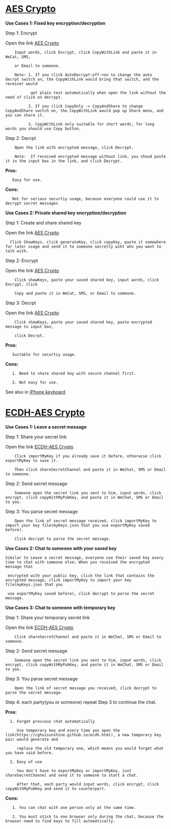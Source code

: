 # [AES Crypto](https://cghuisunshine.github.io/aes.html)  



**Use Cases 1: Fixed key encryption/decryption**

Step 1: Encrypt 
   
Open the link [AES Crypto](https://cghuisunshine.github.io/aes.html)

        Input words, click Encrypt, click CopyWithLink and paste it in WeCat, SMS, 
        
        or Email to someone. 
        
        Note: 1. If you click AutoDecrypt:off->on to change the auto decrpt switch on, the CopyWithLink would bring that switch, and the receiver would
        
               get plain text automatically when open the link without the need of click on decrypt.
              
              2. If you click CopyOnly -> CopyAndShare to change CopyAndShare switch on, the CopyWithLink would pop up Share menu, and you can share it.
              
              3. CopyWithLink only suitable for short words, for long words you should use Copy button.
        
Step 2: Decrpt
        
        Open the link with encrypted message, click Decrypt.
        
        Note:  If received encrypted message without link, you shoud paste it in the input box in the link, and click Decrypt.
        
   **Pros:**
   
       Easy for use.
   
   **Cons:**
   
       Not for serious securtiy usage, because everyone could use it to decrypt secret messages
       
**Use Cases 2: Private shared key encryption/decryption**
 
Step 1: Create and share shared key
   
   Open the link [AES Crypto](https://cghuisunshine.github.io/aes.html)
 
      Click ShowKeys, click generateKey, click copyKey, paste it somewhere for later usage and send it to someone secretly wiht who you want to talk with.
 
Step 2: Encrypt 
   
   Open the link [AES Crypto](https://cghuisunshine.github.io/aes.html)
   
        Click showKeys, paste your saved shared key, input words, click Encrypt, click 
        
        Copy and paste it in WeCat, SMS, or Email to someone. 
        
Step 3: Decrpt
   
   Open the link [AES Crypto](https://cghuisunshine.github.io/aes.html)
        
        Click showKeys, paste your saved shared key, paste encrypted message to input box, 
        
        click Decrpt. 
        
   **Pros:**
    
       Suitable for securtiy usage.
    
   **Cons:**
    
       1. Need to share shared key with secure channel first.
       
       2. Not easy for use.
 

See also in [iPhone keyboard](https://apps.apple.com/us/app/utikeyboard/id1613056608)
         
    
        
        
        
        


# [ECDH-AES Crypto](https://cghuisunshine.github.io/ecdh.html)


**Use Cases 1: Leave a secret message**

   Step 1: Share your secret link
   
   Open the link [ECDH-AES Crypto](https://cghuisunshine.github.io/ecdh.html) 
   
        Click importMyKey if you already save it before, otherwise click exportMyKey to save it.
        
        Then click shareSecretChannel and paste it in WeChat, SMS or Email to someone. 
      
   Step 2: Send secret message 
   
        Someone open the secret link you sent to him, input words, click encrypt, click copyWithMyPubKey, and paste it in WeChat, SMS or Email to you.
        
   Step 3: You parse secret message
   
        Open the link of secret message received, click importMyKey to import your key file(myKeys.json that you use exportMyKey saved before).
        
        Click decrypt to parse the secret message.
         
**Use Cases 2: Chat to someone with your saved key**

    Similar to Leave a secret message, everyone use their saved key every time to chat with someone else: When you received the encrypted message that 
    
     encrypted with your public key, click the link that contains the encrypted message, click importMyKey to import your key file(myKeys.json that you 
     
     use exportMyKey saved before), click decrypt to parse the secret message.  



**Use Cases 3: Chat to someone with temporary key**

   Step 1: Share your temporary secret link
   
   Open the link [ECDH-AES Crypto](https://cghuisunshine.github.io/ecdh.html)
   
        Click shareSecretChannel and paste it in WeChat, SMS or Email to someone. 
        
   Step 2: Send secret message 
   
        Someone open the secret link you sent to him, input words, click encrypt, click copyWithMyPubKey, and paste it in WeChat, SMS or Email to you.
        
   Step 3: You parse secret message
   
        Open the link of secret message you received, click decrypt to parse the secret message.
        
   Step 4: each party(you or someone) repeat Step 3 to continue the chat.
   
   
   **Pros:**
   
      1. Forget previous chat automatically
      
         Use temporary key and every time you open the link(https://cghuisunshine.github.io/ecdh.html), a new temporary key pair would generate and 
         
         replace the old temporary one, which means you would forget what you have said before.
       
      2. Easy of use
      
         You don't have to exportMyKey or importMyKey, just shareSecretChannel and send it to someone to start a chat.
         
         After that, each party would input words, click encrypt, click copyWithMyPubKey and send it to counterpart.
         
   **Cons:**
    
       1. You can chat with one person only at the same time.
       
       2. You must stick to one browser only during the chat, because the browser need to find keys to fill automatically.
       

